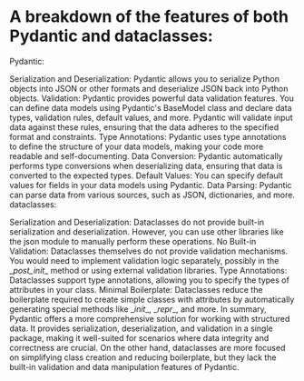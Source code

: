 # A breakdown of the features of both Pydantic and dataclasses:

Pydantic:

Serialization and Deserialization: Pydantic allows you to serialize Python objects into JSON or other formats and deserialize JSON back into Python objects.
Validation: Pydantic provides powerful data validation features. You can define data models using Pydantic's BaseModel class and declare data types, validation rules, default values, and more. Pydantic will validate input data against these rules, ensuring that the data adheres to the specified format and constraints.
Type Annotations: Pydantic uses type annotations to define the structure of your data models, making your code more readable and self-documenting.
Data Conversion: Pydantic automatically performs type conversions when deserializing data, ensuring that data is converted to the expected types.
Default Values: You can specify default values for fields in your data models using Pydantic.
Data Parsing: Pydantic can parse data from various sources, such as JSON, dictionaries, and more.
dataclasses:

Serialization and Deserialization: Dataclasses do not provide built-in serialization and deserialization. However, you can use other libraries like the json module to manually perform these operations.
No Built-in Validation: Dataclasses themselves do not provide validation mechanisms. You would need to implement validation logic separately, possibly in the \__post_init__ method or using external validation libraries.
Type Annotations: Dataclasses support type annotations, allowing you to specify the types of attributes in your class.
Minimal Boilerplate: Dataclasses reduce the boilerplate required to create simple classes with attributes by automatically generating special methods like \__init__, \__repr__, and more.
In summary, Pydantic offers a more comprehensive solution for working with structured data. It provides serialization, deserialization, and validation in a single package, making it well-suited for scenarios where data integrity and correctness are crucial. On the other hand, dataclasses are more focused on simplifying class creation and reducing boilerplate, but they lack the built-in validation and data manipulation features of Pydantic.